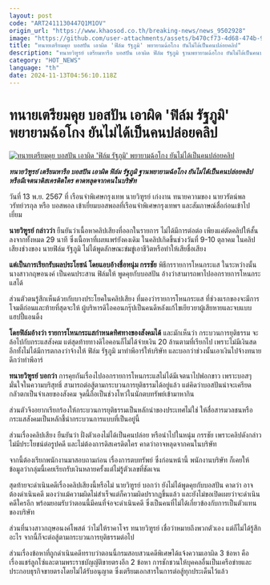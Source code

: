 ```yaml
---
layout: post
code: "ART2411130447Q1M1OV"
origin_url: "https://www.khaosod.co.th/breaking-news/news_9502928"
image: "https://github.com/user-attachments/assets/b470cf73-4d68-474b-9dd3-b2a3aec384b8"
title: "ทนายเตรียมคุย บอสปัน เอาผิด 'ฟิล์ม รัฐภูมิ' พยายามฉ้อโกง ยันไม่ได้เป็นคนปล่อยคลิป"
description: "ทนายวิฑูรย์ เตรียมหารือ บอสปัน เอาผิด ฟิล์ม รัฐภูมิ ฐานพยายามฉ้อโกง ยันไม่ได้เป็นคนปล่อยคลิป หรือมีเจตนาดิสเครดิตใคร คาดหลุดจากคนในบริษัท"
category: "HOT_NEWS"
language: "th"
date: 2024-11-13T04:56:10.118Z
---
```


# ทนายเตรียมคุย บอสปัน เอาผิด 'ฟิล์ม รัฐภูมิ' พยายามฉ้อโกง ยันไม่ได้เป็นคนปล่อยคลิป

[![ทนายเตรียมคุย บอสปัน เอาผิด 'ฟิล์ม รัฐภูมิ' พยายามฉ้อโกง ยันไม่ได้เป็นคนปล่อยคลิป](https://www.khaosod.co.th/wpapp/uploads/2024/11/FilmRattapoom.jpg "ทนายเตรียมคุย บอสปัน เอาผิด 'ฟิล์ม รัฐภูมิ' พยายามฉ้อโกง ยันไม่ได้เป็นคนปล่อยคลิป")](https://www.khaosod.co.th/wpapp/uploads/2024/11/FilmRattapoom.jpg)

_**ทนายวิฑูรย์ เตรียมหารือ บอสปัน เอาผิด ฟิล์ม รัฐภูมิ ฐานพยายามฉ้อโกง ยันไม่ได้เป็นคนปล่อยคลิป หรือมีเจตนาดิสเครดิตใคร คาดหลุดจากคนในบริษัท**_

วันที่ 13 พ.ย. 2567 ที่ เรือนจำพิเศษกรุงเทพ นายวิฑูรย์ เก่งงาน ทนายความของ นายวรัตน์พล วรัทย์วรกุล หรือ บอสพอล เข้าเยี่ยมบอสพอลที่เรือนจำพิเศษกรุงเทพฯ และสัมภาษณ์สื่อก่อนเข้าไปเยี่ยม

**นายวิฑูรย์ กล่าวว่า** ยืนยันว่าเนื้อหาคลิปเสียงที่ออกในรายการ ไม่ได้มีการต่อต่อ เพียงแค่ตัดคลิปให้สั้นลงจากทั้งหมด 29 นาที ซึ่งเนื้อหาที่เผยแพร่ยังคงเดิม ในคลิปเกิดขึ้นช่วงวันที่ 9-10 ตุลาคม ในคลิปเสียงช่วงของ นายฟิล์ม รัฐภูมิ ไม่ได้พูดลักษณะข่มขู่เอาชีวิตหรือทำให้เสียชื่อเสียง

**แต่เป็นการเรียกรับผลประโยชน์ โดยแอบอ้างชื่อหนุ่ม กรรชัย** พิธีกรรายการโหนกระแส ในระหว่างนั้น นางสาวกฤษอนงค์ เป็นคนประสาน ฟิล์มให้ พูดคุยกับบอสปัน อ้างว่าสามารถพาไปออกรายการโหนกระแสได้

ส่วนตัวตนรู้สึกเห็นด้วยกับบางประโยคในคลิปเสียง ที่มองว่ารายการโหนกระแส ที่ช่วงแรกของจะมีการโจมตีก่อนและท้ายที่สุดจะให้ ผู้บริหารดิไอคอนกรุ๊ปเป็นคนดีหลังแก้ไขเยียวยาผู้เสียหายและจบแบบแฮปปี้แอนดิ้ง

**โดยฟิล์มอ้างว่า รายการโหนกระแสกำหนดทิศทางของสังคมได้** และมักเห็นว่า กระบวนการยุติธรรม จะล้อไปกับกระแสสังคม แต่สุดท้ายทางดิไอคอนก็ไม่ได้จ่ายเงิน 20 ล้านตามที่เรียกไป เพราะไม่มีเงินสด อีกทั้งไม่ได้มีการตกลงว่าจ้างให้ ฟิล์ม รัฐภูมิ มาทำพีอาร์ให้บริษัท และบอกว่าช่วงนั้นเอาเงินไปจ้างทนายดีกว่าทำพีอาร์

**ทนายวิฑูรย์ บอกว่า** การคุยกันเรื่องไปออกรายการโหนกระแสไม่ได้มีเจตนาไปฟอกขาว เพราะบอสๆมั่นใจในความบริสุทธิ์ สามารถต่อสู้ตามกระบวนการยุติธรรมได้อยู่แล้ว แต่คิดว่าบอสปันน่าจะเครียดกลัวตกเป็นจำเลยของสังคม จุดนี้ถือเป็นช่วงโหว่ในนักตบทรัพย์เข้ามาหากิน

ส่วนตัวจึงอยากเรียกร้องให้กระบวนการยุติธรรมเป็นหลักนำของประเทศไม่ใช่ ให้สื่อสารมวลชนหรือกระแสสังคมเป็นหลักชี้นำกระบวนการแบบที่เป็นอยู่นี้

ส่วนเรื่องคลิปเสียง ยืนยันว่า ฝั่งตัวเองไม่ได้เป็นคนปล่อย หรือนำไปในหนุ่ม กรรชัย เพราะคลิปดังกล่าวไม่มีประโยชน์ต่อรูปคดี และไม่ต้องการดิสเครดิตใคร คาดว่าอาจหลุดจากคนในบริษัท

จากนี้ต้องเรียกพนักงานมาสอบถามก่อน เรื่องการตบทรัพย์ ซึ่งก่อนหน้านี้ พนักงานบริษัท ก็เคยให้ข้อมูลว่ากลุ่มนี้เคยเรียกรับเงินหลายครั้งแต่ไม่รู้ตัวเลขที่ชัดเจน

สุดท้ายจะดำเนินคดีเรื่องคลิปเสียงนี้หรือไม่ นายวิฑูรย์ บอกว่า ยังไม่ได้พูดคุยกับบอสปัน คาดว่า อาจต้องดำเนินคดี มองว่าแม้ความผิดไม่สำเร็จแต่ก็ความผิดปรากฏขึ้นแล้ว และยังไม่ขอเปิดเผยว่าจะดำเนินคดีใครอีก พร้อมยอมรับว่าตอนนี้มีคนที่จ่อจะดำเนินคดี ซึ่งเป็นคนที่ไม่ได้เกี่ยวข้องกับการเป็นตัวแทนของบริษัท

ส่วนที่นางสาวกฤษอนงค์โพสต์ ว่าไม่ให้ราคาโจร ทนายวิฑูรย์ เชื่อว่าหมายถึงพวกตัวเอง แต่ก็ไม่ได้รู้สึกอะไร จากนี้ก็จะต่อสู้ตามกระบวนการยุติธรรมต่อไป

ส่วนเรื่องข้อหาที่ถูกดำเนินคดีทราบว่าตอนนี้กรมสอบสวนคดีพิเศษได้แจ้งความเอาผิด 3 ข้อหา คือ เรื่องแชร์ลูกโซ่และตามพระราชบัญญัติขายตรงอีก 2 ข้อหา การชักชวนให้บุคคลอื่นเป็นเครือข่ายและประกอบธุรกิจขายตรงโดยไม่ได้รับอนุญาต ซึ่งเตรียมเอกสารในการต่อสู้ทุกประเด็นไว้แล้ว